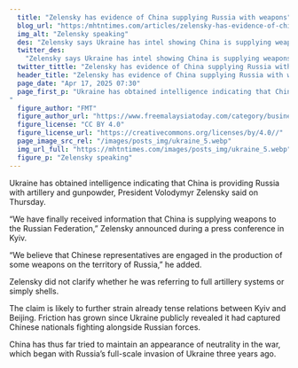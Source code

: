```yaml
---
  title: "Zelensky has evidence of China supplying Russia with weapons"
  blog_url: "https:/mhtntimes.com/articles/zelensky-has-evidence-of-china-supplying-russia-with-weapons"
  img_alt: "Zelensky speaking"
  des: "Zelensky says Ukraine has intel showing China is supplying weapons to Russia, escalating tensions between Kyiv and Beijing."
  twitter_des:
    "Zelensky says Ukraine has intel showing China is supplying weapons to Russia, escalating tensions between Kyiv and Beijing."
  twitter_tittle: "Zelensky has evidence of China supplying Russia with weapons"
  header_title: "Zelensky has evidence of China supplying Russia with weapons"
  page_date: "Apr 17, 2025 07:30"
  page_first_p: "Ukraine has obtained intelligence indicating that China is providing Russia with artillery and gunpowder, President Volodymyr Zelensky said on Thursday.
"
  figure_author: "FMT"
  figure_author_url: "https://www.freemalaysiatoday.com/category/business/2019/02/01/amazon-profit-jumps-on-strong-holiday-quarter/"
  figure_license: "CC BY 4.0"
  figure_license_url: "https://creativecommons.org/licenses/by/4.0//"
  page_image_src_rel: "/images/posts_img/ukraine_5.webp"
  img_url_full: "https://mhtntimes.com/images/posts_img/ukraine_5.webp"
  figure_p: "Zelensky speaking"
---
```


Ukraine has obtained intelligence indicating that China is providing Russia with artillery and gunpowder, President Volodymyr Zelensky said on Thursday.

“We have finally received information that China is supplying weapons to the Russian Federation,” Zelensky announced during a press conference in Kyiv.

“We believe that Chinese representatives are engaged in the production of some weapons on the territory of Russia,” he added.

Zelensky did not clarify whether he was referring to full artillery systems or simply shells.

The claim is likely to further strain already tense relations between Kyiv and Beijing. Friction has grown since Ukraine publicly revealed it had captured Chinese nationals fighting alongside Russian forces.

China has thus far tried to maintain an appearance of neutrality in the war, which began with Russia’s full-scale invasion of Ukraine three years ago.

